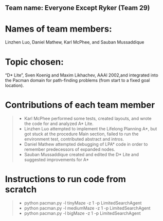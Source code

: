 ## Team name: Everyone Except Ryker (Team 29)

# Names of team members:
Linzhen Luo, Daniel Mathew, Karl McPhee, and Sauban Mussaddique

# Topic chosen:
“D* Lite”, Sven Koenig and Maxim Likhachev, AAAI 2002,and integrated into the Pacman domain for path-finding problems (from start to a fixed goal location).

# Contributions of each team member
> - Karl McPhee performed some tests, created layouts, and wrote the code for and analyzed A* Lite.
> - Linzhen Luo attempted to implement the Lifelong Planning A*, but got stuck at the procedure Main section, failed to run the environment test, contributed abstract and intros.
> - Daniel Mathew attempted debugging of LPA* code in order to remember predecessors of expanded nodes.
> - Sauban Mussaddique created and edited the D* Lite and suggested improvements for A*

# Instructions to run code from scratch
> - python pacman.py -l tinyMaze -z 1 -p LimitedSearchAgent
> - python pacman.py -l mediumMaze -z 1 -p LimitedSearchAgent
> - python pacman.py -l bigMaze -z 1 -p LimitedSearchAgent
